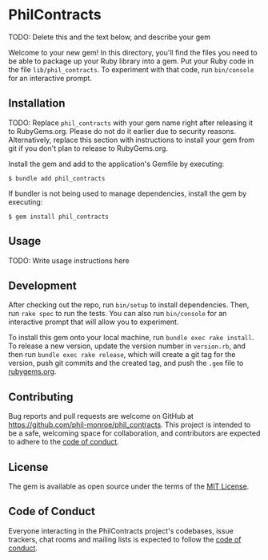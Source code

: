# PhilContracts

TODO: Delete this and the text below, and describe your gem

Welcome to your new gem! In this directory, you'll find the files you need to be able to package up your Ruby library into a gem. Put your Ruby code in the file `lib/phil_contracts`. To experiment with that code, run `bin/console` for an interactive prompt.

## Installation

TODO: Replace `phil_contracts` with your gem name right after releasing it to RubyGems.org. Please do not do it earlier due to security reasons. Alternatively, replace this section with instructions to install your gem from git if you don't plan to release to RubyGems.org.

Install the gem and add to the application's Gemfile by executing:

    $ bundle add phil_contracts

If bundler is not being used to manage dependencies, install the gem by executing:

    $ gem install phil_contracts

## Usage

TODO: Write usage instructions here

## Development

After checking out the repo, run `bin/setup` to install dependencies. Then, run `rake spec` to run the tests. You can also run `bin/console` for an interactive prompt that will allow you to experiment.

To install this gem onto your local machine, run `bundle exec rake install`. To release a new version, update the version number in `version.rb`, and then run `bundle exec rake release`, which will create a git tag for the version, push git commits and the created tag, and push the `.gem` file to [rubygems.org](https://rubygems.org).

## Contributing

Bug reports and pull requests are welcome on GitHub at https://github.com/phil-monroe/phil_contracts. This project is intended to be a safe, welcoming space for collaboration, and contributors are expected to adhere to the [code of conduct](https://github.com/[USERNAME]/phil_contracts/blob/main/CODE_OF_CONDUCT.md).

## License

The gem is available as open source under the terms of the [MIT License](https://opensource.org/licenses/MIT).

## Code of Conduct

Everyone interacting in the PhilContracts project's codebases, issue trackers, chat rooms and mailing lists is expected to follow the [code of conduct](https://github.com/[USERNAME]/phil_contracts/blob/main/CODE_OF_CONDUCT.md).
